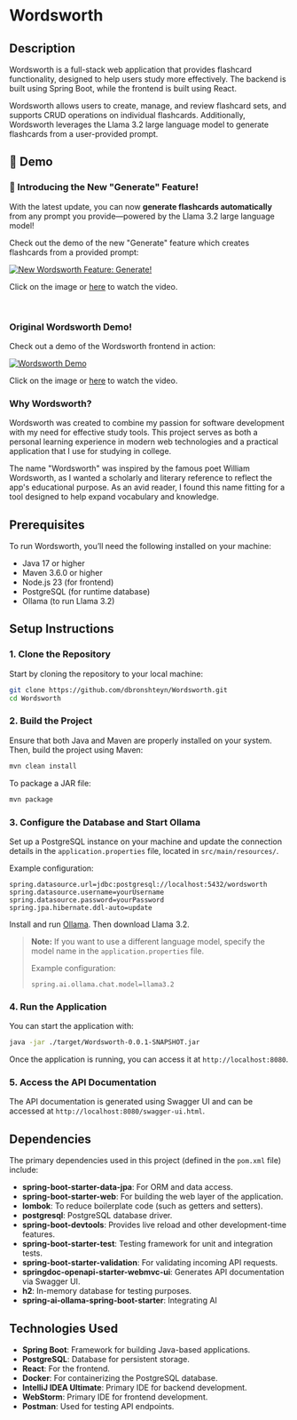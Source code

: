 # Wordsworth

## Description
Wordsworth is a full-stack web application that provides flashcard functionality, designed to help users study more effectively. The backend is built using Spring Boot, while the frontend is built using React. 

Wordsworth allows users to create, manage, and review flashcard sets, and supports CRUD operations on individual flashcards. Additionally, Wordsworth leverages the Llama 3.2 large language model to generate flashcards from a user-provided prompt. 

## 🎥 Demo

### 🎉 Introducing the New "Generate" Feature!

With the latest update, you can now **generate flashcards automatically** from any prompt you provide—powered by the Llama 3.2 large language model!

Check out the demo of the new "Generate" feature which creates flashcards from a provided prompt:

[![New Wordsworth Feature: Generate!](https://img.youtube.com/vi/wwOJUsb-IFc/0.jpg)](https://youtu.be/wwOJUsb-IFc)

Click on the image or [here](https://youtu.be/wwOJUsb-IFc) to watch the video.

<br>

### Original Wordsworth Demo!

Check out a demo of the Wordsworth frontend in action:

[![Wordsworth Demo](https://img.youtube.com/vi/X6R_3I3cwxo/0.jpg)](https://youtu.be/X6R_3I3cwxo)

Click on the image or [here](https://youtu.be/X6R_3I3cwxo) to watch the video.

### Why Wordsworth?
Wordsworth was created to combine my passion for software development with my need for effective study tools. This project serves as both a personal learning experience in modern web technologies and a practical application that I use for studying in college. 

The name "Wordsworth" was inspired by the famous poet William Wordsworth, as I wanted a scholarly and literary reference to reflect the app's educational purpose. As an avid reader, I found this name fitting for a tool designed to help expand vocabulary and knowledge.

## Prerequisites
To run Wordsworth, you’ll need the following installed on your machine:
- Java 17 or higher
- Maven 3.6.0 or higher
- Node.js 23 (for frontend)
- PostgreSQL (for runtime database)
- Ollama (to run Llama 3.2)

## Setup Instructions

### 1. Clone the Repository
Start by cloning the repository to your local machine:
```sh
git clone https://github.com/dbronshteyn/Wordsworth.git
cd Wordsworth
```

### 2. Build the Project
Ensure that both Java and Maven are properly installed on your system. Then, build the project using Maven:
```sh
mvn clean install
```

To package a JAR file:
```sh
mvn package
```

### 3. Configure the Database and Start Ollama
Set up a PostgreSQL instance on your machine and update the connection details in the `application.properties` file, located in `src/main/resources/`.

Example configuration:
```properties
spring.datasource.url=jdbc:postgresql://localhost:5432/wordsworth
spring.datasource.username=yourUsername
spring.datasource.password=yourPassword
spring.jpa.hibernate.ddl-auto=update
```

Install and run [Ollama](https://ollama.com/). Then download Llama 3.2.

> **Note:** If you want to use a different language model, specify the model name in the `application.properties` file.
>
> Example configuration:
> ```properties
> spring.ai.ollama.chat.model=llama3.2
> ```

### 4. Run the Application
You can start the application with:
```sh
java -jar ./target/Wordsworth-0.0.1-SNAPSHOT.jar
```

Once the application is running, you can access it at `http://localhost:8080`.

### 5. Access the API Documentation
The API documentation is generated using Swagger UI and can be accessed at `http://localhost:8080/swagger-ui.html`.

## Dependencies
The primary dependencies used in this project (defined in the `pom.xml` file) include:
- **spring-boot-starter-data-jpa**: For ORM and data access.
- **spring-boot-starter-web**: For building the web layer of the application.
- **lombok**: To reduce boilerplate code (such as getters and setters).
- **postgresql**: PostgreSQL database driver.
- **spring-boot-devtools**: Provides live reload and other development-time features.
- **spring-boot-starter-test**: Testing framework for unit and integration tests.
- **spring-boot-starter-validation**: For validating incoming API requests.
- **springdoc-openapi-starter-webmvc-ui**: Generates API documentation via Swagger UI.
- **h2**: In-memory database for testing purposes.
- **spring-ai-ollama-spring-boot-starter**: Integrating AI

## Technologies Used
- **Spring Boot**: Framework for building Java-based applications.
- **PostgreSQL**: Database for persistent storage.
- **React**: For the frontend.
- **Docker**: For containerizing the PostgreSQL database.
- **IntelliJ IDEA Ultimate**: Primary IDE for backend development.
- **WebStorm**: Primary IDE for frontend development.
- **Postman**: Used for testing API endpoints.
